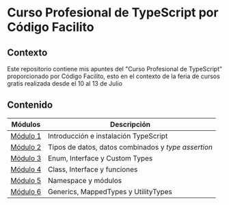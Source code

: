 # Curso Profesional de TypeScript por Código Facilito

## Contexto
Este repositorio contiene mis apuntes del "Curso Profesional de TypeScript" proporcionado por Código Facilito, esto en el contexto de la feria de cursos gratis realizada desde el 10 al 13 de Julio

## Contenido

| Módulos                          | Descripción                                         |
|----------------------------------|-----------------------------------------------------|
| [Módulo 1](./modulo1/modulo1.md) | Introducción e instalación TypeScript               |
| [Módulo 2](./modulo2/modulo2.md) | Tipos de datos, datos combinados y *type assertion* |
| [Módulo 3](./modulo3/modulo3.md) | Enum, Interface y Custom Types                      |
| [Módulo 4](./modulo4/modulo4.md) | Class, Interface y funciones                        |
| [Módulo 5](./modulo5/modulo5.md) | Namespace y módulos                                 |
| [Módulo 6](./modulo6/modulo6.md) | Generics, MappedTypes y UtilityTypes                |

